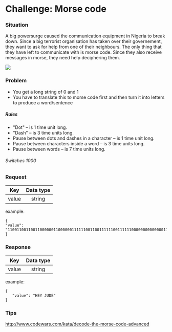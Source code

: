 # Challenge: Morse code

### Situation

A big powersurge caused the communication equipment in Nigeria to break down. Since a big terrorist organisation has taken over their governement, they want to ask for help from one of their neighbours. The only thing that they have left to communicate with is morse code. Since they also receive messages in morse, they need help deciphering them. 

<img src="https://2.bp.blogspot.com/-_3whB542d6g/WIqjUtWPjPI/AAAAAAAAdOw/yUL9eCdKiAglZF1dmwvkuTiK2mmbVGQdgCEw/s1600/skn-1.jpg"/>

### Problem
* You get a long string of 0 and 1
* You have to translate this to morse code first and then turn it into letters to produce a word/sentence

##### Rules
* "Dot" – is 1 time unit long.
* "Dash" – is 3 time units long.
* Pause between dots and dashes in a character – is 1 time unit long.
* Pause between characters inside a word – is 3 time units long.
* Pause between words – is 7 time units long.

###### Switches 1000

### Request

| Key           | Data type     | 
|:-------------:|:-------------:| 
| value     | string        | 
example:
```
{
"value": "1100110011001100000011000000111111001100111111001111110000000000000011001111110011111100111111000000110011001111110000001111110011001100000011",
}
```

### Response

| Key           | Data type     |
|:-------------:|:-------------:| 
| value     | string        | 
example:
```
{
   "value": "HEY JUDE"
}
```


### Tips
http://www.codewars.com/kata/decode-the-morse-code-advanced